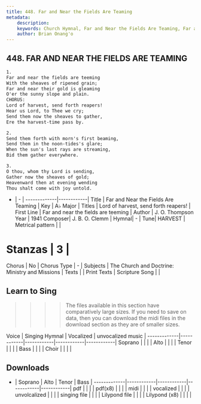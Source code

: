 ```yaml
---
title: 448. Far and Near the Fields Are Teaming
metadata:
    description: 
    keywords: Church Hymnal, Far and Near the Fields Are Teaming, Far and near the fields are teeming, Lord of harvest, send forth reapers!
    author: Brian Onang'o
---
```



## 448. FAR AND NEAR THE FIELDS ARE TEAMING

```txt
1.
Far and near the fields are teeming
With the sheaves of ripened grain;
Far and near their gold is gleaming
O'er the sunny slope and plain.
CHORUS:
Lord of harvest, send forth reapers!
Hear us Lord, to Thee we cry;
Send them now the sheaves to gather,
Ere the harvest-time pass by.

2.
Send them forth with morn's first beaming,
Send them in the noon-tides's glare;
When the sun's last rays are streaming,
Bid them gather everywhere.

3.
O thou, whom thy Lord is sending,
Gather now the sheaves of gold;
Heavenward then at evening wending
Thou shalt come with joy untold.
```

- |   -  |
-------------|------------|
Title | Far and Near the Fields Are Teaming |
Key | A♭ Major |
Titles | Lord of harvest, send forth reapers! |
First Line | Far and near the fields are teeming |
Author | J. O. Thompson
Year | 1941
Composer| J. B. O. Clemm |
Hymnal|  - |
Tune| HARVEST |
Metrical pattern | |
# Stanzas | 3 |
Chorus | No |
Chorus Type | - |
Subjects | The Church and Doctrine: Ministry and Missions |
Texts |  |
Print Texts | 
Scripture Song |  |
  
## Learn to Sing

>>>> The files available in this section have comparatively large sizes. If you need to save on data, then you can download the midi files in the download section as they are of smaller sizes.

Voice |  Singing Hymnal | Vocalized | unvocalized music |
-------------|------------|------------|------------|------------|
Soprano | | | |
Alto | | | |
Tenor | | | |
Bass | | | |
Choir | | | |

## Downloads

- |  Soprano | Alto | Tenor | Bass |
-------------|------------|------------|------------|------------|
pdf | | | |
pdf(x8) | | | |
midi | | | |
vocalized | | | |
unvolcalized | | | |
singing file | | | |
Lilypond file | | | |
Lilypond (x8) | | | |
  
